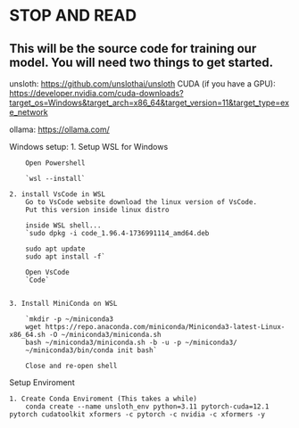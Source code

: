 
# STOP AND READ


## This will be the source code for training our model. You will need two things to get started.

unsloth: https://github.com/unslothai/unsloth
CUDA (if you have a GPU): https://developer.nvidia.com/cuda-downloads?target_os=Windows&target_arch=x86_64&target_version=11&target_type=exe_network

ollama: https://ollama.com/


Windows setup:
    1. Setup WSL for Windows    

        Open Powershell
        
        `wsl --install`

    2. install VsCode in WSL
        Go to VsCode website download the linux version of VsCode.
        Put this version inside linux distro

        inside WSL shell...
        `sudo dpkg -i code_1.96.4-1736991114_amd64.deb

        sudo apt update
        sudo apt install -f`

        Open VsCode
        `Code`


    3. Install MiniConda on WSL

        `mkdir -p ~/miniconda3
        wget https://repo.anaconda.com/miniconda/Miniconda3-latest-Linux-x86_64.sh -O ~/miniconda3/miniconda.sh
        bash ~/miniconda3/miniconda.sh -b -u -p ~/miniconda3/
        ~/miniconda3/bin/conda init bash`

        Close and re-open shell 


Setup Enviroment 

    1. Create Conda Enviroment (This takes a while)
        conda create --name unsloth_env python=3.11 pytorch-cuda=12.1 pytorch cudatoolkit xformers -c pytorch -c nvidia -c xformers -y
